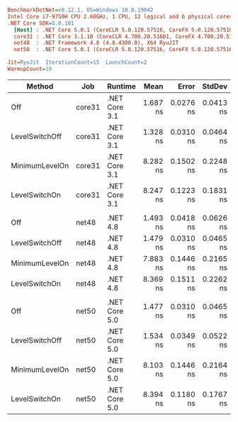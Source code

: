 ``` ini

BenchmarkDotNet=v0.12.1, OS=Windows 10.0.19042
Intel Core i7-9750H CPU 2.60GHz, 1 CPU, 12 logical and 6 physical cores
.NET Core SDK=5.0.101
  [Host] : .NET Core 5.0.1 (CoreCLR 5.0.120.57516, CoreFX 5.0.120.57516), X64 RyuJIT
  core31 : .NET Core 3.1.10 (CoreCLR 4.700.20.51601, CoreFX 4.700.20.51901), X64 RyuJIT
  net48  : .NET Framework 4.8 (4.8.4300.0), X64 RyuJIT
  net50  : .NET Core 5.0.1 (CoreCLR 5.0.120.57516, CoreFX 5.0.120.57516), X64 RyuJIT

Jit=RyuJit  IterationCount=15  LaunchCount=2  
WarmupCount=10  

```
|         Method |    Job |       Runtime |     Mean |     Error |    StdDev | Ratio | RatioSD |
|--------------- |------- |-------------- |---------:|----------:|----------:|------:|--------:|
|            Off | core31 | .NET Core 3.1 | 1.687 ns | 0.0276 ns | 0.0413 ns |  1.00 |    0.00 |
| LevelSwitchOff | core31 | .NET Core 3.1 | 1.328 ns | 0.0310 ns | 0.0464 ns |  0.79 |    0.03 |
| MinimumLevelOn | core31 | .NET Core 3.1 | 8.282 ns | 0.1502 ns | 0.2248 ns |  4.91 |    0.16 |
|  LevelSwitchOn | core31 | .NET Core 3.1 | 8.247 ns | 0.1223 ns | 0.1831 ns |  4.89 |    0.16 |
|                |        |               |          |           |           |       |         |
|            Off |  net48 |      .NET 4.8 | 1.493 ns | 0.0418 ns | 0.0626 ns |  1.00 |    0.00 |
| LevelSwitchOff |  net48 |      .NET 4.8 | 1.479 ns | 0.0310 ns | 0.0465 ns |  0.99 |    0.03 |
| MinimumLevelOn |  net48 |      .NET 4.8 | 7.883 ns | 0.1446 ns | 0.2165 ns |  5.29 |    0.25 |
|  LevelSwitchOn |  net48 |      .NET 4.8 | 8.369 ns | 0.1511 ns | 0.2262 ns |  5.61 |    0.27 |
|                |        |               |          |           |           |       |         |
|            Off |  net50 | .NET Core 5.0 | 1.477 ns | 0.0310 ns | 0.0465 ns |  1.00 |    0.00 |
| LevelSwitchOff |  net50 | .NET Core 5.0 | 1.534 ns | 0.0349 ns | 0.0522 ns |  1.04 |    0.05 |
| MinimumLevelOn |  net50 | .NET Core 5.0 | 8.103 ns | 0.1446 ns | 0.2164 ns |  5.49 |    0.22 |
|  LevelSwitchOn |  net50 | .NET Core 5.0 | 8.394 ns | 0.1180 ns | 0.1767 ns |  5.69 |    0.22 |
